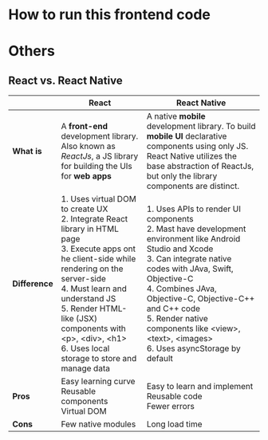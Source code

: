 # How to run this frontend code

# Others
## React vs. React Native
| |React|React Native|
|-|-----|------------|
|**What is**|A **front-end** development library. Also known as *ReactJs*, a JS library for building the UIs for **web apps**|A native **mobile** development library. To build **mobile UI** declarative components using only JS. React Native utilizes the base abstraction of ReactJs, but only the library components are distinct.|
|**Difference**|1. Uses virtual DOM to create UX<br>2. Integrate React library in HTML page<br> 3. Execute apps ont he client-side while rendering on the server-side<br> 4. Must learn and understand JS<br> 5. Render HTML-like (JSX) components with \<p>, \<div>, \<h1> <br> 6. Uses local storage to store and manage data|1. Uses APIs to render UI components<br> 2. Mast have development environment like Android Studio and Xcode<br> 3. Can integrate native codes with JAva, Swift, Objective-C<br>4. Combines JAva, Objective-C, Objective-C++ and C++ code<br> 5. Render native components like \<view>, \<text>, \<images> <br> 6. Uses asyncStorage by default|
|**Pros**|Easy learning curve<br> Reusable components<br>Virtual DOM|Easy to learn and implement<br> Reusable code<br>Fewer errors|
|**Cons**|Few native modules|Long load time|